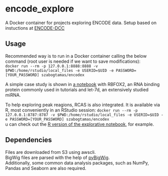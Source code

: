 # encode_explore

A Docker container for projects exploring ENCODE data. Setup based on instuctions at [ENCODE-DCC](https://github.com/ENCODE-DCC/encode-data-usage-examples/blob/master/mount_s3_bucket_and_run_jupyter_on_ec2.ipynb)

## Usage

Recommended way is to run in a Docker container calling the below command (root user is needed if we want to save modifications):  
`docker run --rm -p 127.0.0.1:8888:8888 -v $PWD:/home/rstudio/local_files -e USERID=$UID -e PASSWORD=[YOUR_PASSWORD] szabogtamas/encodex`  

A simple case study is shown in [a notebook](notebooks/jupyter/encodex_example.ipynb) with RBFOX2, an RNA binding protein commonly used in tutorials and let-7d, an extensively studied miRNA.

To help exploring peak reagions, RCAS is also integrated. It is available via R, most conveniently in an RStudio session:
`docker run --rm -p 127.0.0.1:8787:8787 -v $PWD:/home/rstudio/local_files -e USERID=$UID -e PASSWORD=[YOUR_PASSWORD] szabogtamas/encodex`  
u can check out the [R version of the explorative notebook](notebooks/R/encode_s3db_basic_explorative_template.Rmd), for example.

## Dependencies

Files are downloaded from S3 using awscli.  
BigWig files are parsed with the help of [pyBigWig](https://github.com/deeptools/pyBigWig).  
Additionally, some common data analysis packages, such as NumPy, Pandas and Seaborn are also required.